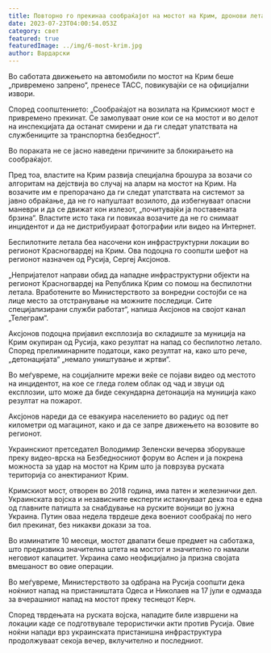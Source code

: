 ```yaml
---
title: Повторно го прекинаа сообраќајот на мостот на Крим, дронови летаат кон Крим
date: 2023-07-23T04:00:54.053Z
category: свет
featured: true
featuredImage: ../img/6-most-krim.jpg
author: Вардарски
---
```

Во саботата движењето на автомобили по мостот на Крим беше „привремено запрено“, пренесе ТАСС, повикувајќи се на официјални извори.

Според соопштението: „Сообраќајот на возилата на Кримскиот мост е привремено прекинат. Се замолуваат оние кои се на мостот и во делот на инспекцијата да останат смирени и да ги следат упатствата на службениците за транспортна безбедност“.

Во пораката не се јасно наведени причините за блокирањето на сообраќајот.

Пред тоа, властите на Крим развија специјална брошура за возачи со алгоритам на дејствија во случај на аларм на мостот на Крим. На возачите им е препорачано да ги следат упатствата на системот за јавно обраќање, да не го напуштаат возилото, да избегнуваат опасни маневри и да се движат кон излезот, „почитувајќи ја поставената брзина“. Властите исто така ги повикаа возачите да не го снимаат инцидентот и да не дистрибуираат фотографии или видео на Интернет.

Беспилотните летала беа насочени кон инфраструктурни локации во регионот Красногвардеј на Крим. Ова подоцна го соопшти шефот на регионот назначен од Русија, Сергеј Аксјонов.

„Непријателот направи обид да нападне инфраструктурни објекти на регионот Красногвардеј на Република Крим со помош на беспилотни летала. Вработените во Министерството за вонредни состојби се на лице место за отстранување на можните последици. Сите специјализирани служби работат“, напиша Аксјонов на својот канал „Телеграм“.

Аксјонов подоцна пријавил експлозија во складиште за муниција на Крим окупиран од Русија, како резултат на напад со беспилотно летало. Според прелиминарните податоци, како резултат на, како што рече, „детонацијата“ „немало уништување и жртви“.

Во меѓувреме, на социјалните мрежи веќе се појави видео од местото на инцидентот, на кое се гледа голем облак од чад и звуци од експлозии, што може да биде секундарна детонација на муниција како резултат на пожарот.

Аксјонов нареди да се евакуира населението во радиус од пет километри од магацинот, како и да се запре движењето на возовите во регионот.

Украинскиот претседател Володимир Зеленски вечерва зборуваше преку видео-врска на Безбедносниот форум во Аспен и ја покрена можноста за удар на мостот на Крим што ја поврзува руската територија со анектираниот Крим.

Кримскиот мост, отворен во 2018 година, има патен и железнички дел. Украинската војска и независните експерти истакнуваат дека тоа е една од главните патишта за снабдување на руските војници во јужна Украина. Путин оваа недела тврдеше дека воениот сообраќај по него бил прекинат, без никакви докази за тоа.

Во изминатите 10 месеци, мостот двапати беше предмет на саботажа, што предизвика значителна штета на мостот и значително го намали неговиот капацитет. Украина само неофицијално ја призна својата вмешаност во овие операции.

Во меѓувреме, Министерството за одбрана на Русија соопшти дека ноќниот напад на пристаништата Одеса и Николаев на 17 јули е одмазда за вчерашниот напад на мостот преку теснецот Керч.

Според тврдењата на руската војска, нападите биле извршени на локации каде се подготвувале терористички акти против Русија. Овие ноќни напади врз украинската пристанишна инфраструктура продолжуваат секоја вечер, вклучително и последниот.